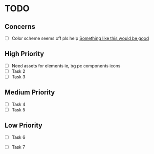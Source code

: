 # TODO
## Concerns

- [ ] Color scheme seems off pls help
[Something like this would be good](https://preview.themeforest.net/item/beekeeping-bootstarp4-multipurpose-beekeeping-html5-template/full_screen_preview/21210501?_ga=2.83965788.455173932.1707781272-660957959.1707781272)

## High Priority

- [ ] Need assets for elements ie, bg pc components icons
- [ ] Task 2
- [ ] Task 3

## Medium Priority

- [ ] Task 4
- [ ] Task 5

## Low Priority

- [ ] Task 6
- [ ] Task 7

